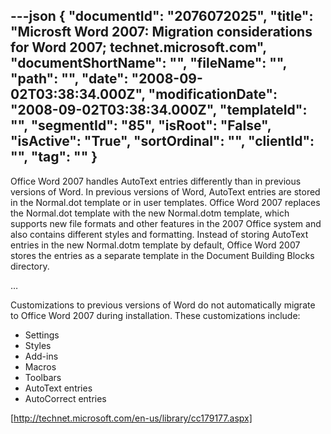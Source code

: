 ---json
{
  "documentId": "2076072025",
  "title": "Microsft Word 2007: Migration considerations for Word 2007; technet.microsoft.com",
  "documentShortName": "",
  "fileName": "",
  "path": "",
  "date": "2008-09-02T03:38:34.000Z",
  "modificationDate": "2008-09-02T03:38:34.000Z",
  "templateId": "",
  "segmentId": "85",
  "isRoot": "False",
  "isActive": "True",
  "sortOrdinal": "",
  "clientId": "",
  "tag": ""
}
---

Office Word 2007 handles AutoText entries differently than in previous versions of Word. In previous versions of Word, AutoText entries are stored in the Normal.dot template or in user templates. Office Word 2007 replaces the Normal.dot template with the new Normal.dotm template, which supports new file formats and other features in the 2007 Office system and also contains different styles and formatting. Instead of storing AutoText entries in the new Normal.dotm template by default, Office Word 2007 stores the entries as a separate template in the Document Building Blocks directory.

…

Customizations to previous versions of Word do not automatically migrate to Office Word 2007 during installation. These customizations include:
 
* Settings
* Styles
* Add-ins
* Macros
* Toolbars
* AutoText entries
* AutoCorrect entries

[http://technet.microsoft.com/en-us/library/cc179177.aspx]

